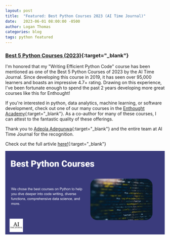 ```yaml
---
layout: post
title:  "Featured: Best Python Courses 2023 (AI Time Journal)"
date:   2023-06-01 08:00:00 -0500
author: Logan Thomas
categories: blog
tags: python featured
---
```

### [Best 5 Python Courses (2023)](https://www.aitimejournal.com/best-python-courses/44616/){:target="_blank"}

I'm honored that my "Writing Efficient Python Code" course has been mentioned as one of the Best 5 Python Courses of 2023 by the AI Time Journal. Since developing this course in 2019, it has seen over 95,000 learners and boasts an impressive 4.7+ rating. Drawing on this experience, I've been fortunate enough to spend the past 2 years developing more great courses like this for Enthought!

If you're interested in python, data analytics, machine learning, or software development, check out one of our many courses in the [Enthought Academy](https://www.enthought.com/course-catalog/){:target="_blank"}. As a co-author for many of these courses, I can attest to the fantastic quality of these offerings.

Thank you to [Adeola Adegunwa](https://www.aitimejournal.com/author/adeola-adegunwa/){:target="_blank"} and the entire team at AI Time Journal for the recognition.

Check out the full artivle [here!](https://www.aitimejournal.com/best-python-courses/44616/){:target="_blank"}

<a href="https://www.blog.pythonlibrary.org" target="_blank">
  <img src="/assets/images/ai-times-journal-best-python-courses.png" style="padding: 0px 15px 0px 0px">
</a>
